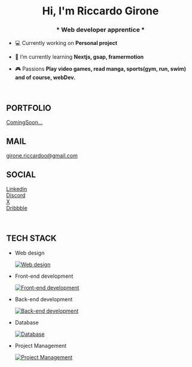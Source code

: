 <h1 align="center">Hi, I'm Riccardo Girone </h1>
<h3 align="center">* Web developer apprentice *</h3>

-   💻 Currently working on **Personal project**

-   🌱 I’m currently learning **Nextjs, gsap, framermotion**

-   🎮 Passions **Play video games, read manga, sports(gym, run, swim) and of course, webDev.**

</br>


<h2>PORTFOLIO</h2>

[ComingSoon...](https://github.com/riccardo-girone)

<h2>MAIL</h2>

<a href="mailto:girone.riccardoo@gmail.com" target="_blank">girone.riccardoo@gmail.com</a>

<h2>SOCIAL</h2>

<a href="https://www.linkedin.com/in/riccardo-girone" target="_blank">Linkedin</a> \
<a href="https://discord.com/" target="_blank">Discord</a> \
<a href="https://x.com/riccardo_girone" target="_blank">X</a> \
<a href="https://dribbble.com/riccardo-girone" target="_blank">Dribbble</a>

</br>

<h2>TECH STACK</h2>

-   Web design

    [![Web design](https://skillicons.dev/icons?i=figma,xd&perline=3)](https://skillicons.dev)

-   Front-end development

    [![Front-end development](https://skillicons.dev/icons?i=html,css,tailwind,sass,js,react,nextjs&perline=3)](https://skillicons.dev)

-   Back-end development

    [![Back-end development](https://skillicons.dev/icons?i=php&perline=3)](https://skillicons.dev)

-   Database

    [![Database](https://skillicons.dev/icons?i=mongodb&perline=3)](https://skillicons.dev)

-   Project Management

    [![Project Management](https://skillicons.dev/icons?i=git,github&perline=3)](https://skillicons.dev)
